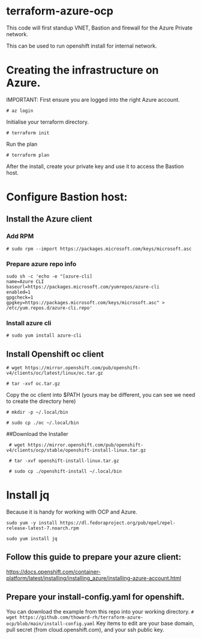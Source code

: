 # terraform-azure-ocp
This code will first standup VNET, Bastion and firewall for the Azure Private network.

This can be used to run openshift install for internal network.

# Creating the infrastructure on Azure.
IMPORTANT: First ensure you are logged into the right Azure account.

`# az login`

Initialise your terraform directory.

`# terraform init`

Run the plan

`# terraform plan`

After the install, create your private key and use it to access the Bastion host.

# Configure Bastion host:

## Install the Azure client

### Add RPM

`# sudo rpm --import https://packages.microsoft.com/keys/microsoft.asc`

### Prepare azure repo info

```
sudo sh -c 'echo -e "[azure-cli]
name=Azure CLI
baseurl=https://packages.microsoft.com/yumrepos/azure-cli
enabled=1
gpgcheck=1
gpgkey=https://packages.microsoft.com/keys/microsoft.asc" > /etc/yum.repos.d/azure-cli.repo'
```

### Install azure cli

`# sudo yum install azure-cli`

## Install Openshift oc client

`# wget https://mirror.openshift.com/pub/openshift-v4/clients/oc/latest/linux/oc.tar.gz`

`# tar -xvf oc.tar.gz`

Copy the oc client into $PATH (yours may be different, you can see we need to create the directory here)

`# mkdir -p ~/.local/bin`

`# sudo cp ./oc ~/.local/bin`

##Download the Installer

` # wget https://mirror.openshift.com/pub/openshift-v4/clients/ocp/stable/openshift-install-linux.tar.gz`

` # tar -xvf openshift-install-linux.tar.gz`

` # sudo cp ./openshift-install ~/.local/bin`

# Install jq

Because it is handy for working with OCP and Azure.

`sudo yum -y install https://dl.fedoraproject.org/pub/epel/epel-release-latest-7.noarch.rpm`

`sudo yum install jq`

## Follow this guide to prepare your azure client:
https://docs.openshift.com/container-platform/latest/installing/installing_azure/installing-azure-account.html

## Prepare your install-config.yaml for openshift.
You can download the example from this repo into your working directory.
`# wget https://github.com/thoward-rh/terraform-azure-ocp/blob/main/install-config.yaml`
Key items to edit are your base domain, pull secret (from cloud.openshift.com), and your ssh public key.
